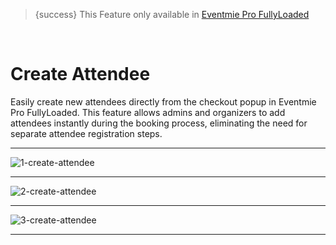 <!--
Meta Description: Learn how to create attendees directly during checkout in Eventmie Pro FullyLoaded. Guide for admins and organizers to quickly add new attendees without separate registration in your Laravel event management platform.
Meta Keywords: create attendee, Eventmie Pro FullyLoaded, Laravel attendee registration, event management, admin, organizer, checkout, add attendee, event booking, Classiebit
-->

> {success} This Feature only available in [Eventmie Pro FullyLoaded](https://classiebit.com/eventmie-pro-fullyloaded)

<br>

# Create Attendee

Easily create new attendees directly from the checkout popup in Eventmie Pro FullyLoaded. This feature allows admins and organizers to add attendees instantly during the booking process, eliminating the need for separate attendee registration steps.

---

![1-create-attendee](/images/v2/EventmieProFullyLoadedV2.0/33.1-create-attendee.webp "1-create-attendee")

---

![2-create-attendee](/images/v2/EventmieProFullyLoadedV2.0/34.2-create-attendee.webp "2-create-attendee")

---

![3-create-attendee](/images/v2/EventmieProFullyLoadedV2.0/35.3-create-attendee.webp "3-create-attendee")

---

